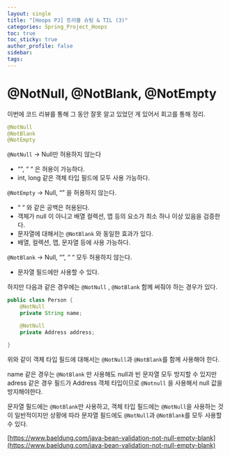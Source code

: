 ```yaml
---
layout: single
title: "[Hoops PJ] 트러블 슈팅 & TIL (3)"
categories: Spring_Project_Hoops
toc: true
toc_sticky: true
author_profile: false
sidebar: 
tags:
---
```


# @NotNull, @NotBlank, @NotEmpty

이번에 코드 리뷰를 통해 그 동안 잘못 알고 있었던 게 있어서 회고를 통해 정리.

```java
@NotNull
@NotBlank
@NotEmpty
```

`@NotNull` → Null만 허용하지 않는다

- “”, “ “ 은 허용이 가능하다.
- int, long 같은 객체 타입 필드에 모두 사용 가능하다.

`@NotEmpty` → Null, “” 을 허용하지 않는다.

- “ “ 와 같은 공백은 허용된다.
- 객체가 null 이 아니고 배열 컬렉션, 맵 등의 요소가 최소 하나 이상 있음을 검증한다.
- 문자열에 대해서는 `@NotBlank` 와 동일한 효과가 있다.
- 배열, 컬렉션, 맵, 문자열 등에 사용 가능하다.

`@NotBlank` → Null, “”, “ “ 모두 허용하지 않는다.

- 문자열 필드에만 사용할 수 있다.

하지만 다음과 같은 경우에는 `@NotNull` , `@NotBlank` 함께 써줘야 하는 경우가 있다.

```java
public class Person {
    @NotNull
    private String name; 

    @NotNull
    private Address address;

}
```

위와 같이 객체 타입 필드에 대해서는 `@NotNull`과 `@NotBlank`를 함께 사용해야 한다.

name 같은 경우는 `@NotBlank` 만 사용해도 null과 빈 문자열 모두 방지할 수 있지만 adress 같은 경우 필드가 Address 객체 타입이므로 `@Notnull` 을 사용해서 null 값을 방지해야한다.

문자열 필드에는 `@NotBlank`만 사용하고, 객체 타입 필드에는 `@NotNull`을 사용하는 것이 일반적이지만 상황에 따라 문자열 필드에도 `@NotNull`과 `@NotBlank`를 모두 사용할 수 있다.

[https://www.baeldung.com/java-bean-validation-not-null-empty-blank](https://www.baeldung.com/java-bean-validation-not-null-empty-blank)